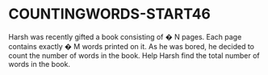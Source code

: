 # COUNTINGWORDS-START46
Harsh was recently gifted a book consisting of  � N pages. Each page contains exactly  � M words printed on it. As he was bored, he decided to count the number of words in the book.  Help Harsh find the total number of words in the book.
